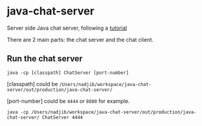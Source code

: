 # java-chat-server
Server side Java chat server, following a [tutorial](http://pirate.shu.edu/~wachsmut/Teaching/CSAS2214/Virtual/Lectures/chat-client-server.html) 

There are 2 main parts: the chat server and the chat client.

## Run the chat server
```$xslt
java -cp [classpath] ChatServer [port-number]
```

[classpath] could be `/Users/nadjib/workspace/java-chat-server/out/production/java-chat-server/`

[port-number] could be `4444` or `8080` for example.

```$xslt
java -cp /Users/nadjib/workspace/java-chat-server/out/production/java-chat-server/ ChatServer 4444
```
